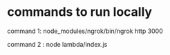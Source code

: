 # commands to run locally

command 1: node_modules/ngrok/bin/ngrok http 3000

command 2 : node lambda/index.js

